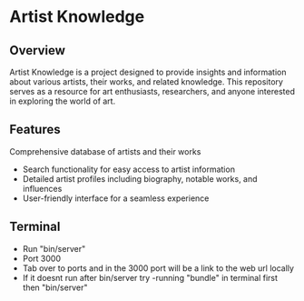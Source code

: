 # Artist Knowledge

## Overview

Artist Knowledge is a project designed to provide insights and information about various artists, their works, and related knowledge. This repository serves as a resource for art enthusiasts, researchers, and anyone interested in exploring the world of art.

## Features

Comprehensive database of artists and their works
- Search functionality for easy access to artist information
- Detailed artist profiles including biography, notable works, and influences
- User-friendly interface for a seamless experience

## Terminal

- Run "bin/server"
- Port 3000
- Tab over to ports and in the 3000 port will be a link to the web url locally
- If it doesnt run after bin/server try -running "bundle" in terminal first then "bin/server"


